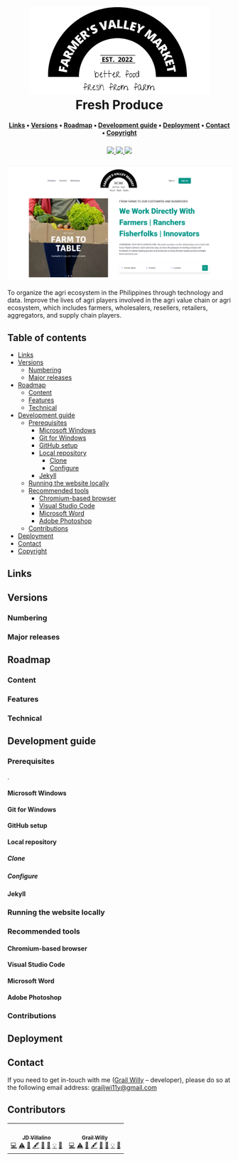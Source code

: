 <div align="center">
  <h1>
    <br>
    <a href="https://fresh-produce-791ce.web.app/"><img src="./src/assets/logo_nav.png" alt="logo"></a>
    <br>
    Fresh Produce
    <br>
  </h1>
  <h4>
    <a href="#links">Links</a>
    •
    <a href="#versions">Versions</a>
    •
    <a href="#roadmap">Roadmap</a>
    •
    <a href="#development-guide">Development guide</a>
    •
    <a href="#deployment">Deployment</a>
    •
    <a href="#contact">Contact</a>
    •
    <a href="#copyright">Copyright</a>
  </h4>
  <h3>
    <a href="https://github.com/johndominicvillalino">
      <img src="https://img.shields.io/badge/maintainer-%40johndominicvillalino-teal">
    </a>
    <a href="https://github.com/grailwilly">
      <img src="https://img.shields.io/badge/maintainer-%40grailwilly-teal">
    </a>
    <a href="https://fresh-produce-791ce.web.app/">
      <img src="https://img.shields.io/website?url=http%3A%2F%2Ffresh-produce-791ce.web.app/%2F">
    </a>
  </h3>
</div>

### [![Website Screenshot](screenshot.png)](https://fresh-produce-791ce.web.app/)

To organize the agri ecosystem in the Philippines through technology and data. Improve the lives of agri players involved in the agri value chain or agri ecosystem, which includes farmers, wholesalers, resellers, retailers, aggregators, and supply chain players.



## Table of contents

* [Links](#links)
* [Versions](#versions)
  * [Numbering](#numbering)
  * [Major releases](#major-releases)
* [Roadmap](#roadmap)
  * [Content](#content)
  * [Features](#features)
  * [Technical](#technical)
* [Development guide](#development-guide)
  * [Prerequisites](#prerequisites)
    * [Microsoft Windows](#microsoft-windows)
    * [Git for Windows](#git-for-windows)
    * [GitHub setup](#github-setup)
    * [Local repository](#local-repository)
      * [Clone](#clone)
      * [Configure](#configure)
    * [Jekyll](#jekyll)
  * [Running the website locally](#running-the-website-locally)
  * [Recommended tools](#recommended-tools)
    * [Chromium-based browser](#chromium-based-browser)
    * [Visual Studio Code](#visual-studio-code)
    * [Microsoft Word](#microsoft-word)
    * [Adobe Photoshop](#adobe-photoshop)
  * [Contributions](#contributions)
* [Deployment](#deployment)
* [Contact](#contact)
* [Copyright](#copyright)

## Links



## Versions


### Numbering



### Major releases



## Roadmap


### Content



### Features



### Technical



## Development guide



### Prerequisites

.

#### Microsoft Windows


#### Git for Windows



#### GitHub setup


#### Local repository



##### Clone



##### Configure



#### Jekyll




### Running the website locally



### Recommended tools



#### Chromium-based browser



#### Visual Studio Code



#### Microsoft Word



#### Adobe Photoshop


### Contributions



## Deployment



## Contact

If you need to get in-touch with me ([Grail Willy](https://github.com/grailwilly) – developer), please do so at the following email address: [grailjwi11y@gmail.com](mailto:grailjwi11y@gmail.com?subject=fresh%20Produce%20Website)

## Contributors

<table>
  <tr>
    <td align="center"><a href="https://github.com/johndominicvillalino"><img src="https://avatars.githubusercontent.com/u/52184404?v=4?s=100" width="100px;" alt=""/>
      <br />
        <sub><b>JD Villalino</b></sub></a>
      <br />
      <a href="" title="Code">💻</a> 
      <a href="" title="Tests">⚠️</a> 
      <a href="" title="Bug reports">🐛</a>
      <a href="" title="Content">🖋</a>
      <a href="" title="Documentation">📖</a> 
      <a href="" title="Design">🎨</a>
      <a href="" title="Examples">💡</a>
      <a href="" title="Ideas, Planning, & Feedback">🤔</a>
     </td>
     <td align="center"><a href="https://github.com/grailwilly"><img src="https://avatars.githubusercontent.com/u/84303898?v=4?s=100" width="100px;" alt=""/>
      <br />
        <sub><b>Grail Willy</b></sub></a>
      <br />
      <a href="" title="Code">💻</a> 
      <a href="" title="Tests">⚠️</a> 
      <a href="" title="Bug reports">🐛</a>
      <a href="" title="Content">🖋</a>
      <a href="" title="Documentation">📖</a> 
      <a href="" title="Design">🎨</a>
      <a href="" title="Examples">💡</a>
      <a href="" title="Ideas, Planning, & Feedback">🤔</a>
     </td>
   </tr>
</table>
